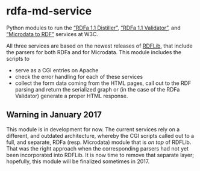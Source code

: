 # rdfa-md-service

Python modules to run the [“RDFa 1.1 Distiller”](https://www.w3.org/2012/pyRdfa/), [“RDFa 1.1 Validator”](https://www.w3.org/2012/pyRdfa/Validator.html), and [“Microdata to RDF”](https://www.w3.org/2012/pyMicrodata/) services at W3C.

All three services are based on the newest releases of [RDFLib](https://github.com/RDFLib/rdflib), that include the parsers for both RDFa and for Microdata. This module includes the scripts to 

* serve as a CGI entries on Apache
* check the error handling for each of these services
* collect the form data coming from the HTML pages, call out to the RDF parsing and return the serialized graph or (in the case of the RDFa Validator) generate a proper HTML response.

## Warning in January 2017

This module is in development for now. The current services rely on a different, and outdated architecture, whereby the CGI scripts called out to a full, and separate, RDFa (resp. Microdata) module that is *on top* of RDFLib. That was the right approach when the corresponding parsers had not yet been incorporated into RDFLib. It is now time to remove that separate layer; hopefully, this module will be finalized sometimes in 2017.

